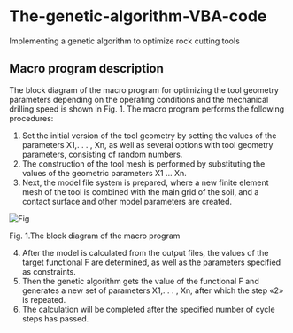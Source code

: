 # The-genetic-algorithm-VBA-code
 Implementing a genetic algorithm to optimize rock cutting tools

## Macro program description

The block diagram of the macro program for optimizing the tool geometry parameters depending on the operating conditions and the mechanical drilling speed is shown in Fig. 1.
The macro program performs the following procedures:
1. Set the initial version of the tool geometry by setting the values of the parameters X1,. . . , Xn, as well as several options with tool geometry parameters, consisting of random numbers.
2. The construction of the tool mesh is performed by substituting the values of the geometric parameters X1 ... Xn.
3. Next, the model file system is prepared, where a new finite element mesh of the tool is combined with the main grid of the soil, and a contact surface and other model parameters are created.
 
![Fig](https://user-images.githubusercontent.com/50267432/57181450-1bc13800-6ebe-11e9-9a41-660001d68809.GIF)

Fig. 1.The block diagram of the macro program

4. After the model is calculated from the output files, the values of the target functional F are determined, as well as the parameters specified as constraints.
5. Then the genetic algorithm gets the value of the functional F and generates a new set of parameters X1,. . . , Xn, after which the step «2» is repeated.
6. The calculation will be completed after the specified number of cycle steps has passed.
